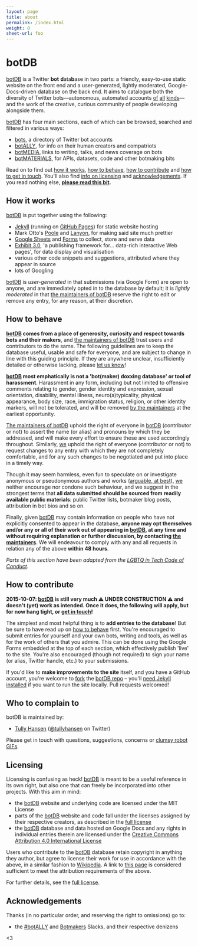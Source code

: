 ```yaml
---
layout: page
title: about
permalink: /index.html
weight: 0
sheet-url: foo
---
```


# botDB

[botDB](.) is a Twitter **bot** **d**ata**b**ase in two parts: a friendly, easy-to-use static website on the front end and a user-generated, lightly moderated, Google-Docs-driven database on the back end. It aims to catalogue both the diversity of Twitter bots—autonomous, automated accounts [of](https://twitter.com/metaphorminute) [all](https://twitter.com/but_if_you_can) [kinds](https://twitter.com/ClearCongress)—and the work of the creative, curious community of people developing alongside them.

[botDB](.) has four main sections, each of which can be browsed, searched and filtered in various ways:

- [bots](bots/), a directory of Twitter bot accounts
- [botALLY](botALLY/), for info on their human creators and compatriots
- [botMEDIA](botMEDIA/), links to writing, talks, and news coverage on bots
- [botMATERIALS](botMATERIALS/), for APIs, datasets, code and other botmaking bits

Read on to find out [how it works](#how-it-works), [how to behave](#how-to-behave), [how to contribute](#how-to-contribute) and [how to get in touch](#who-to-complain-to). You'll also find [info on licensing](#licensing) and [acknowledgements](#acknowledgements). If you read nothing else, **[please read this bit](#how-to-behave).**

## How it works 

[botDB](.) is put together using the following:

- [Jekyll](http://jekyllrb.com) (running on [GitHub Pages](https://pages.github.com)) for static website hosting
- Mark Otto's [Poole](https://github.com/poole/poole) and [Lanyon](https://github.com/poole/lanyon), for making said site much prettier
- [Google Sheets](https://docs.google.com/spreadsheets/) and [Forms](https://docs.google.com/forms/) to collect, store and serve data
- [Exhibit 3.0](http://simile-widgets.org/exhibit3/), 'a publishing framework for… data-rich interactive Web pages', for data display and visualisation
- various other code snippets and suggestions, attributed where they appear in source
- lots of Googling

[botDB](.) is _user-generated_ in that submissions (via Google Form) are open to anyone, and are immediately opted in to the database by default; it is _lightly moderated_ in that [the maintainers of botDB](#who-to-complain-to) reserve the right to edit or remove any entry, for any reason, at their discretion.

## How to behave

**[botDB](.) comes from a place of generosity, curiosity and respect towards bots and their makers**, and [the maintainers of botDB](#who-to-complain-to) trust users and contributors to do the same. The following guidelines are to keep the database useful, usable and safe for everyone, and are subject to change in line with this guiding principle. If they are anywhere unclear, insufficiently detailed or otherwise lacking, please [let us know](#who-to-complain-to)!

**[botDB](.) most emphatically is not a 'bot(maker) doxxing database' or tool of harassment**. Harassment in any form, including but not limited to offensive comments relating to gender, gender identity and expression, sexual orientation, disability, mental illness, neuro(a)typicality, physical appearance, body size, race, immigration status, religion, or other identity markers, will not be tolerated, and will be removed [by the maintainers](#who-to-complain-to) at the earliest opportunity.

[The maintainers of botDB](#who-to-complain-to) uphold the right of everyone in [botDB](.) (contributor or not) to assert the name (or alias) and pronouns by which they be addressed, and will make every effort to ensure these are used accordingly throughout. Similarly, [we](#who-to-complain-to) uphold the right of everyone (contributor or not) to request changes to any entry with which they are not completely comfortable, and for any such changes to be negotiated and put into place in a timely way.

Though it may seem harmless, even fun to speculate on or investigate anonymous or pseudonymous authors and works ([arguable, at best](http://www.slate.com/articles/technology/technology/2012/03/ruby_ruby_on_rails_and__why_the_disappearance_of_one_of_the_world_s_most_beloved_computer_programmers_.single.html)), [we](#who-to-complain-to) neither encourage nor condone such behaviour, and we suggest in the strongest terms that **all data submitted should be sourced from readily available public materials**: public Twitter lists, botmaker blog posts, attribution in bot bios and so on.

Finally, given [botDB](.) may contain information on people who have not explicitly consented to appear in the database, **anyone may opt themselves and/or any or all of their work out of appearing in [botDB](.), at any time and without requiring explanation or further discussion, by contacting [the maintainers](#who-to-complain-to)**. We will endeavour to comply with any and all requests in relation any of the above **within 48 hours**.

_Parts of this section have been adapted from the [LGBTQ in Tech Code of Conduct](http://lgbtq.technology/coc.html)._

## How to contribute

**2015-10-07: [botDB](.) is still very much ⚠️ UNDER CONSTRUCTION ⚠️ and doesn't (yet) work as intended. Once it does, the following will apply, but for now hang tight, or [get in touch](#who-to-complain-to)!**

The simplest and most helpful thing is to **add entries to the database**! But be sure to have read up on [how to behave](#how-to-behave) first. You're encouraged to submit entries for yourself and your own bots, writing and tools, as well as for the work of others that you admire. This can be done using the Google Forms embedded at the top of each section, which effectively publish 'live' to the site. You're also encouraged (though not required) to sign your name (or alias, Twitter handle, etc.) to your submissions.

If you'd like to **make improvements to the site** itself, and you have a GitHub account, you're welcome to [fork](https://guides.github.com/activities/forking/) the [botDB repo](https://github.com/tullyhansen/botDB/) – you'll [need Jekyll installed](http://jekyllrb.com/docs/installation/) if you want to run the site locally. Pull requests welcomed!

## Who to complain to

botDB is maintained by:

- [Tully Hansen](http://tullyhansen.com) ([@tullyhansen](http://twitter.com/tullyhansen) on Twitter)

Please get in touch with questions, suggestions, concerns or [clumsy robot GIFs](http://www.funnyordie.com/articles/1cd2f27638/robots).

## Licensing

Licensing is confusing as heck! [botDB](.) is meant to be a useful reference in its own right, but also one that can freely be incorporated into other projects. With this aim in mind:

- the [botDB](.) website and underlying code are licensed under the MIT License
- parts of the [botDB](.) website and code fall under the licenses assigned by their respective creators, as described in the [full license](license/)
- the [botDB](.) database and data hosted on Google Docs and any rights in individual entries therein are licensed under the [Creative Commons Attribution 4.0 International License](http://creativecommons.org/licenses/by/4.0/)

Users who contribute to the [botDB](.) database retain copyright in anything they author, but agree to license their work for use in accordance with the above, in a similar fashion to [Wikipedia](https://en.wikipedia.org/wiki/Wikipedia:Copyrights). A link to [this page](.) is considered sufficient to meet the attribution requirements of the above.

For further details, see the [full license](license/).

## Acknowledgements

Thanks (in no particular order, and reserving the right to omissions) go to:

- the [\#botALLY](http://botally.slack.com) and [Botmakers](http://botmakers.slack.com) Slacks, and their respective denizens

<3
